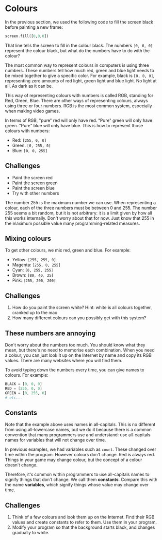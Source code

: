 # Colours

In the previous section, we used the following code to fill the screen black before painting a new frame:

```python
screen.fill([0,0,0])
```

That line tells the screen to fill in the colour black. The numbers `[0, 0, 0]` represent the colour black, but what do the numbers have to do with the colour?

The most common way to represent colours in computers is using three numbers. These numbers tell how much red, green and blue light needs to be mixed together to give a specific color. For example, black is `[0, 0, 0]`, representing zero amounts of red light, green light and blue light. No light at all. As dark as it can be.

This way of representing colours with numbers is called RGB, standing for Red, Green, Blue. There are other ways of representing colours, always using three or four numbers. RGB is the most common system, especially when making video games.

In terms of RGB, "pure" red will only have red. "Pure" green will only have green. "Pure" blue will only have blue. This is how to represent those colours with numbers:

* Red: `[255, 0, 0]`
* Green: `[0, 255, 0]`
* Blue: `[0, 0, 255]`

## Challenges

* Paint the screen red
* Paint the screen green
* Paint the screen blue
* Try with other numbers

<div class="main-body__note"><div class="main-body__note-body">
<p>The number 255 is the maximum number we can use. When representing a colour, each of the three numbers must be between 0 and 255. The number 255 seems a bit random, but it is not arbitrary: it is a limit given by how all this works internally. Don't worry about that for now. Just know that 255 in the maximum possible value many programming-related measures.</p>
</div></div>

## Mixing colours

To get other colours, we mix red, green and blue. For example:

* Yellow: `[255, 255, 0]`
* Magenta: `[255, 0, 255]`
* Cyan: `[0, 255, 255]`
* Brown: `[80, 40, 25]`
* Pink: `[255, 200, 200]`

## Challenges

1. How do you paint the screen white? Hint: white is all colours together, cranked up to the max
2. How many different colours can you possibly get with this system?

## These numbers are annoying

Don't worry about the numbers too much. You should know what they mean, but there's no need to memorise each combination. When you need a colour, you can just look it up on the Internet by name and copy its RGB values. There are many websites where you will find them.

To avoid typing down the numbers every time, you can give names to colours. For example:

```python
BLACK = [0, 0, 0]
RED = [255, 0, 0]
GREEN = [0, 255, 0]
# etc...
```

## Constants

Note that the example above uses names in all-capitals. This is no different from using all-lowercase names, but we do it because there is a common convention that many programmers use and understand: use all-capitals names for variables that will not change over time.

In previous examples, we had variables such as `count`. These changed over time within the program. However colours don't change. Red is always red. Things in your game may change colour, but the concept of a colour doesn't change.

Therefore, it's common within programmers to use all-capitals names to signify things that don't change. We call them **constants**. Compare this with the name **variables**, which signify things whose value may change over time.

## Challenges

1. Think of a few colours and look them up on the Internet. Find their RGB values and create constants to refer to them. Use them in your program.
2. Modify your program so that the background starts black, and changes gradually to white.
